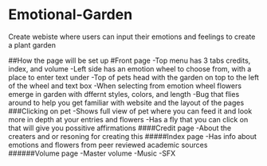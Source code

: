 # Emotional-Garden
Create webiste where users can input their emotions and feelings to create a plant garden

##How the page will be set up
	#Front page
	-Top menu has 3 tabs credits, index, and volume
	-Left side has an emotion wheel to choose from, with a place to enter text under
	-Top of pets head with the garden on top to the left of the wheel and text box
	-When selecting from emotion wheel flowers emerge in garden with dffernt styles, colors, and length
	-Bug that flies around to help you get familiar with website and the layout of the pages
###Clicking on pet
	-Shows full view of pet where you can feed it and look more in depth at your entries and flowers
	-Has a fly that you can click on that will give you possitive affirmations
####Credit page
	-About the creaters and or resoning for creating this
#####Index page
	-Has info about emotions and flowers from peer reviewed academic sources
######Volume page
	-Master volume
	-Music
	-SFX